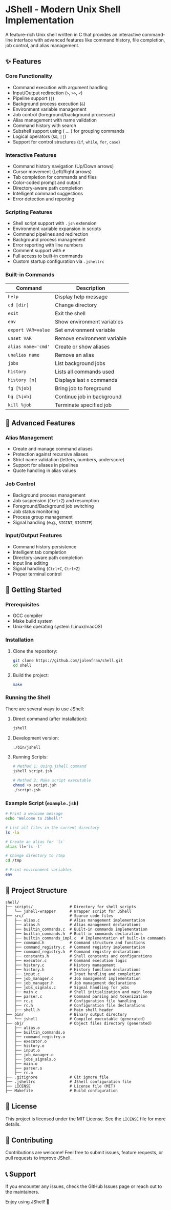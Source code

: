 # JShell - Modern Unix Shell Implementation

A feature-rich Unix shell written in C that provides an interactive command-line interface with advanced features like command history, file completion, job control, and alias management.

## ✨ Features

### Core Functionality
- Command execution with argument handling
- Input/Output redirection (`>`, `>>`, `<`)
- Pipeline support (`|`)
- Background process execution (`&`)
- Environment variable management
- Job control (foreground/background processes)
- Alias management with name validation
- Command history with search
- Subshell support using ( ... ) for grouping commands
- Logical operators (`&&`, `||`)
- Support for control structures (`if`, `while`, `for`, `case`)

### Interactive Features
- Command history navigation (Up/Down arrows)
- Cursor movement (Left/Right arrows)
- Tab completion for commands and files
- Color-coded prompt and output
- Directory-aware path completion
- Intelligent command suggestions
- Error detection and reporting

### Scripting Features
- Shell script support with `.jsh` extension
- Environment variable expansion in scripts
- Command pipelines and redirection
- Background process management
- Error reporting with line numbers
- Comment support with `#`
- Full access to built-in commands
- Custom startup configuration via `.jshellrc`

### Built-in Commands

| Command             | Description                         |
|---------------------|-------------------------------------|
| `help`             | Display help message                |
| `cd [dir]`        | Change directory                    |
| `exit`            | Exit the shell                      |
| `env`             | Show environment variables          |
| `export VAR=value`| Set environment variable            |
| `unset VAR`       | Remove environment variable         |
| `alias name='cmd'`| Create or show aliases             |
| `unalias name`    | Remove an alias                     |
| `jobs`            | List background jobs                |
| `history`         | Lists all commands used            |
| `history [n]`     | Displays last `n` commands         |
| `fg [%job]`       | Bring job to foreground            |
| `bg [%job]`       | Continue job in background         |
| `kill %job`       | Terminate specified job            |

## 🌟 Advanced Features

### Alias Management
- Create and manage command aliases
- Protection against recursive aliases
- Strict name validation (letters, numbers, underscore)
- Support for aliases in pipelines
- Quote handling in alias values

### Job Control
- Background process management
- Job suspension (`Ctrl+Z`) and resumption
- Foreground/Background job switching
- Job status monitoring
- Process group management
- Signal handling (e.g., `SIGINT`, `SIGTSTP`)

### Input/Output Features
- Command history persistence
- Intelligent tab completion
- Directory-aware path completion
- Input line editing
- Signal handling (`Ctrl+C`, `Ctrl+Z`)
- Proper terminal control

## 🚀 Getting Started

### Prerequisites
- GCC compiler
- Make build system
- Unix-like operating system (Linux/macOS)

### Installation

1. Clone the repository:
   ```bash
   git clone https://github.com/jalenfran/shell.git
   cd shell
   ```
2. Build the project:
   ```bash
   make
   ```

### Running the Shell

There are several ways to use JShell:

1. Direct command (after installation):
   ```bash
   jshell
   ```
2. Development version:
   ```bash
   ./bin/jshell
   ```
3. Running Scripts:
   ```bash
   # Method 1: Using jshell command
   jshell script.jsh
   
   # Method 2: Make script executable
   chmod +x script.jsh
   ./script.jsh
   ```

### Example Script (`example.jsh`)
```sh
# Print a welcome message
echo "Welcome to JShell!"

# List all files in the current directory
ls -la

# Create an alias for `ls`
alias ll='ls -l'

# Change directory to /tmp
cd /tmp

# Print environment variables
env
```

## 📁 Project Structure

```
shell/  
├── scripts/                # Directory for shell scripts
│   └── jshell-wrapper      # Wrapper script for JShell
├── src/                    # Source code files  
│   ├── alias.c             # Alias management implementation
│   ├── alias.h             # Alias management declarations
│   ├── builtin_commands.c  # Built-in commands implementation
│   ├── builtin_commands.h  # Built-in commands declarations
│   ├── builtin_commands_impl.c  # Implementation of built-in commands
│   ├── command.h           # Command structure and functions
│   ├── command_registry.c  # Command registry implementation
│   ├── command_registry.h  # Command registry declarations
│   ├── constants.h         # Shell constants and configurations
│   ├── executor.c          # Command execution logic
│   ├── history.c           # History management
│   ├── history.h           # History function declarations
│   ├── input.c             # Input handling and completion
│   ├── job_manager.c       # Job management implementation
│   ├── job_manager.h       # Job management declarations
│   ├── jobs_signals.c      # Signal handling for jobs
│   ├── main.c              # Shell initialization and main loop
│   ├── parser.c            # Command parsing and tokenization
│   ├── rc.c                # Configuration file handling
│   ├── rc.h                # Configuration file declarations
│   ├── shell.h             # Main shell header
├── bin/                    # Binary output directory  
│   └── jshell              # Compiled executable (generated)
├── obj/                    # Object files directory (generated)
│   ├── alias.o  
│   ├── builtin_commands.o  
│   ├── command_registry.o  
│   ├── executor.o  
│   ├── history.o  
│   ├── input.o  
│   ├── job_manager.o  
│   ├── jobs_signals.o  
│   ├── main.o  
│   ├── parser.o  
│   ├── rc.o  
├── .gitignore              # Git ignore file
├── .jshellrc               # JShell configuration file
├── LICENSE                 # License file (MIT)
├── Makefile                # Build configuration
```

## 📜 License
This project is licensed under the MIT License. See the `LICENSE` file for more details.

## 🤝 Contributing
Contributions are welcome! Feel free to submit issues, feature requests, or pull requests to improve JShell.

## 📞 Support
If you encounter any issues, check the GitHub Issues page or reach out to the maintainers.

Enjoy using JShell! 🚀
